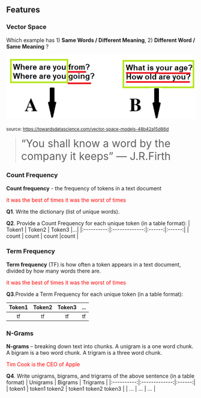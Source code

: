 ## Features

<object data="_static/features.pdf" width="950" height="650" type='application/pdf'/></object>

### Vector Space

Which example has 1) **Same Words / Different Meaning**, 2) **Different Word / Same Meaning** ?

![](_static/vectorspace1.png)

<small> source: https://towardsdatascience.com/vector-space-models-48b42a15d86d </small>

 > <span style="font-size:2em;"> “You shall know a word by the company it keeps” — J.R.Firth </span>



### Count Frequency

**Count frequency** - the frequency of tokens in a text document

<span style="color:red">it was the best of times it was the worst of times</span>

**Q1**. Write the dictionary (list of unique words).

**Q2**. Provide a Count Frequency for each unique token (in a table format):
| Token1   |      Token2      |  Token3 |...|
|:----------:|:-------------:|:------:|:------:|
| count |  count | count |count |

### Term Frequency

**Term frequency** (TF) is how often a token appears in a text document, divided by how many words there are.

<span style="color:red">it was the best of times it was the worst of times</span>

**Q3**.Provide a Term Frequency for each unique token (in a table format):

| Token1   |      Token2      |  Token3 |...|
|:----------:|:-------------:|:------:|:------:|
| tf |  tf | tf |tf|


### N-Grams

**N-grams** – breaking down text into chunks. A unigram is a one word chunk. A bigram is a two word chunk. A trigram is a three word chunk.

<span style="color:red">Tim Cook is the CEO of Apple</span>

**Q4**. Write unigrams, bigrams, and trigrams of the above sentence (in a table format)
| Unigrams   |      Bigrams      |  Trigrams |
|:----------:|:-------------:|:------:|
| token1 |  token1 token2 | token1 token2 token3 |
| ... |  ... | ... |






